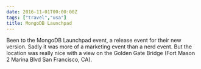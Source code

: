 ```yaml
---
date: 2016-11-01T00:00:00Z
tags: ["travel","usa"]
title: MongoDB Launchpad
---
```


Been to the MongoDB Launchpad event, a release event for their
new version. Sadly it was more of a marketing event than a nerd
event. But the location was really nice with a view on the Golden
Gate Bridge (Fort Mason 2 Marina Blvd San Francisco, CA).
